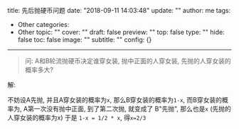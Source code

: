 title: 先后抛硬币问题
date: "2018-09-11 14:03:48"
update: ""
author: me
tags:
- Other
categories:
- Other
topic: ""
cover: ""
draft: false
preview: ""
top: false
type: ""
hide: false
toc: false
image: ""
subtitle: ""
config: {}


---



> 问: A和B轮流抛硬币决定谁穿女装, 抛中正面的人穿女装, 先抛的人穿女装的概率多大?

解:

不妨设A先抛, 并且A穿女装的概率为`x`, 那么B穿女装的概率为`1-x`,
而B穿女装的概率为, A第一次没有抛中正面, 到了第二次抛, 就变成了 B"先抛", 那么也是`x` (先抛的人穿女装的概率为x)
于是 `1-x = 1/2 * x`, 得`x=2/3`
